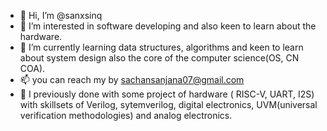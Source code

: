 - 👋 Hi, I’m @sanxsinq
- 👀 I’m interested in software developing and also keen to learn about the hardware.
- 🌱 I’m currently learning data structures, algorithms and keen to learn about system design also the core of the computer science(OS, CN COA).
- 📫 you can reach my by sachansanjana07@gmail.com
- 🎢 I previously done with some project of hardware ( RISC-V, UART, I2S) with skillsets of Verilog, sytemverilog, digital electronics, UVM(universal verification methodologies) and analog electronics.
<!---
sanxsinq/sanxsinq is a ✨ special ✨ repository because its `README.md` (this file) appears on your GitHub profile.
You can click the Preview link to take a look at your changes.
--->
